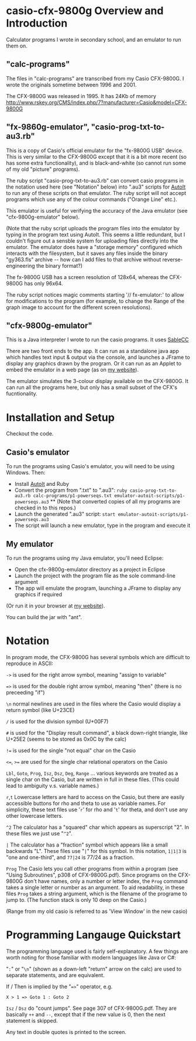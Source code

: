 casio-cfx-9800g Overview and Introduction
=========================================

Calculator programs I wrote in secondary school, and an emulator to run them on.

"calc-programs" 
---------------

The files in "calc-programs" are transcribed from my Casio CFX-9800G.
I wrote the originals sometime between 1996 and 2001.

The CFX-9800G was released in 1995.
It has 24Kb of memory
http://www.rskey.org/CMS/index.php/7?manufacturer=Casio&model=CFX-9800G

"fx-9860g-emulator", "casio-prog-txt-to-au3.rb"
-----------------------------------------------

This is a copy of Casio's official emulator for the "fx-9800G USB" device. This is very similar to the CFX-9800G except that it is a bit more recent (so has some extra functionality), and is black-and-white (so cannot run some of my old "picture" programs).

The ruby script "casio-prog-txt-to-au3.rb" can convert casio programs in the notation used here (see "Notation" below) into ".au3" scripts for [AutoIt](http://www.autoitscript.com/site/autoit/downloads/) to run any of these scripts on that emulator. The ruby script will not accept programs which use any of the colour commands ("Orange Line" etc.).

This emulator is useful for verifying the accuracy of the Java emulator (see "cfx-9800g-emulator" below).

(Note that the ruby script uploads the program files into the emulator by typing in the program text using AutoIt. This seems a little redundant, but I couldn't figure out a sensble system for uploading files directly into the emulator. The emulator does have a "storage memory" configured which interacts with the filesystem, but it saves any files inside the binary "gy363.fls" archive -- how can I add files to that archive without reverse-engineering the binary format?)

The fx-9800G USB has a screen resolution of 128x64, whereas the CFX-9800G has only 96x64.

The ruby script notices magic comments starting '// fx-emulator:' to allow for modifications to the program (for example, to change the Range of the graph image to account for the different screen resolutions).

"cfx-9800g-emulator"
--------------------

This is a Java interpreter I wrote to run the casio programs. It uses [SableCC](http://sablecc.org/)

There are two front ends to the app. It can run as a standalone java app which handles text input & output via the console, and launches a JFrame to display any graphics drawn by the program. Or it can run as an Applet to embed the emulator in a web page (as on [my website](http://bradders.org/cfx-9800g/)).

The emulator simulates the 3-colour display available on the CFX-9800G. It can run all the programs here, but only has a small subset of the CFX's fucntionality.

Installation and Setup
======================

Checkout the code.

Casio's emulator
----------------

To run the programs using Casio's emulator, you will need to be using Windows. Then:

* Install [AutoIt](http://www.autoitscript.com/site/autoit/downloads/) and Ruby
* Convert the program from ".txt" to ".au3": `ruby casio-prog-txt-to-au3.rb calc-programs/p1-powerseqs.txt emulator-autoit-scripts/p1-powerseqs.au3`
** (Note that converted copies of all my programs are checked in to this repos.)
* Launch the generated ".au3" script: `start emulator-autoit-scripts/p1-powerseqs.au3`
* The script will launch a new emulator, type in the program and execute it

My emulator
-----------

To run the programs using my Java emulator, you'll need Eclipse:

* Open the cfx-9800g-emulator directory as a project in Eclipse
* Launch the project with the program file as the sole command-line argument
* The app will emulate the program, launching a JFrame to display any graphics if required

(Or run it in your browser at [my website](http://bradders.org/cfx-9800g/)).

You can build the jar with "ant".

Notation
========

In program mode, the CFX-9800G has several symbols which are difficult to reproduce in ASCII:

`->`   is used for the right arrow symbol, meaning "assign to variable"

`=>`   is used for the double right arrow symbol, meaning "then" (there is no preceeding "if")

`\n`   normal newlines are used in the files where the Casio would display a
       return symbol (like U+23CE)

`/`    is used for the division symbol (U+00F7)

`#`    is used for the "Display result command", a black down-right triangle,
       like U+25E2 (seems to be stored as 0x0C by the calc)

`!=`   is used for the single "not equal" char on the Casio

`<=`, `>=` are used for the single char relational operators on the Casio

`Lbl`, `Goto`, `Prog`, `Isz`, `Dsz`, `Deg`, `Range` ...
       various keywords are treated as a single char on the Casio, but are written in full in these files. (This could lead to ambiguity v.s. variable names.)

`r`,`t`  Lowercase letters are hard to access on the Casio, but there are easily accessible buttons for rho and
       theta to use as variable names. For simplicity, these text files use '`r`' for rho and '`t`' for theta, and don't use any other lowercase letters.

`^2`   The calculator has a "squared" char which appears as superscript "2". In these
       files we just use "`^2`".

`|`    The calculator has a "fraction" symbol which appears like a small backwards "L".
       These files use "`|`" for this symbol.
       In this notation, `1|1|3` is "one and one-third", and `77|24` is 77/24 as a fraction.

`Prog` The Casio lets you call other programs from within a program (see "Using Subroutines", p308 of CFX-9800G.pdf).
       Since programs on the CFX-9800G don't have names, only a number or letter index, the `Prog` command takes
       a single letter or number as an argument.
       To aid readability, in these files `Prog` takes a string argument, which is the filename of the programe to jump to.
       (The function stack is only 10 deep on the Casio.)

(Range from my old casio is referred to as 'View Window' in the new casio)

Programming Langauge Quickstart
===============================

The programming language used is fairly self-explanatory. A few things are worth noting for those familiar with modern languages like Java or C#:

"`:`" or "`\n`" (shown as a down-left "return" arrow on the calc) are used to separate statements, and are equivalent.

If / Then is implied by the "`=>`" operator, e.g.

    X > 1 => Goto 1 : Goto 2

`Isz` / `Dsz` do "count jumps". See page 307 of CFX-9800G.pdf. They are basically `++` and `--`, except that if the new value is 0, then the next statement is skipped.

Any text in double quotes is printed to the screen.
